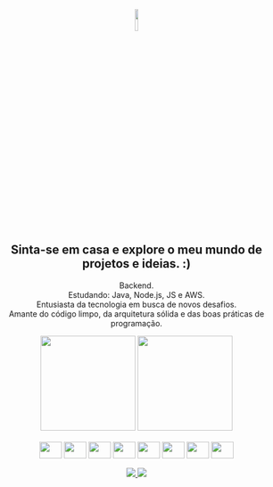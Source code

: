 <div align="center" valign="middle">
 
<img style="border-radius: 10px;" width="10%"  src="/assets/perfil-bordas-arredondadas.jpg"/>
 
<h2>Sinta-se em casa e explore o meu mundo de projetos e ideias. :)</h2>

<p>
Backend.<br>
Estudando: Java, Node.js, JS e AWS.<br>
Entusiasta da tecnologia em busca de novos desafios.<br>
Amante do código limpo, da arquitetura sólida e das boas práticas de programação.
</p>

</div>
<div align="center">
<img height="170em" src="https://github-readme-stats.vercel.app/api?username=saviokane&show_icons=true&theme=radical&locale=pt-br&border_color=A020F0&title_color=A020F0"/>
<img height="170em" src="https://github-readme-stats.vercel.app/api/top-langs/?username=saviokane&layout=donut&show_icons=true&theme=radical&locale=pt-br&border_color=A020F0&size_weight=0.5&count_weight=0.5&title_color=A020F0"/>   
</div>

<div align="center" valign="top"><br>
<img align="center" height="30" width="40" src="https://cdn.jsdelivr.net/gh/devicons/devicon/icons/html5/html5-original.svg"/> 
<img align="center" height="30" width="40" src="https://cdn.jsdelivr.net/gh/devicons/devicon/icons/css3/css3-original.svg"/>
<img align="center" height="30" width="40" src="https://cdn.jsdelivr.net/gh/devicons/devicon/icons/java/java-original.svg"/>
<img align="center" height="30" width="40" src="https://cdn.jsdelivr.net/gh/devicons/devicon/icons/php/php-original.svg"/>
<img align="center" height="30" width="40" src="https://cdn.jsdelivr.net/gh/devicons/devicon/icons/typescript/typescript-original.svg"/>
<img align="center" height="30" width="40" src="https://cdn.jsdelivr.net/gh/devicons/devicon/icons/nodejs/nodejs-original.svg"/>
<img align="center" height="30" width="40" src="https://cdn.jsdelivr.net/gh/devicons/devicon/icons/mongodb/mongodb-original.svg"/>
<img align="center" height="30" width="40"src="https://cdn.jsdelivr.net/gh/devicons/devicon/icons/mysql/mysql-original.svg"/>
<div/><br>

<div>
  <a href = "https://www.instagram.com/savio.kane/"><img src="https://img.shields.io/badge/Instagram-E4405F?style=for-the-badge&logo=instagram&logoColor=white"/>
  <a href="https://www.linkedin.com/in/savio-kane/" target="_blank"><img src="https://img.shields.io/badge/-LinkedIn-%230077B5?style=for-the-badge&logo=linkedin&logoColor=white" target="_blank"></a> 
</div>
